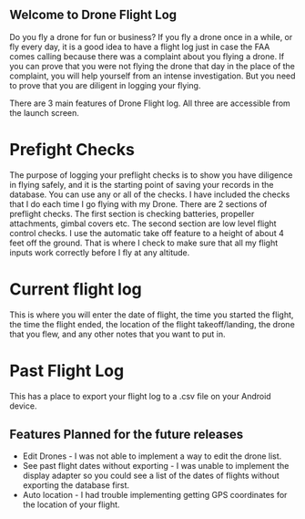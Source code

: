 ## Welcome to Drone Flight Log

Do you fly a drone for fun or business? If you fly a drone once in a while, or fly every day, it is a good idea to have a flight log just in case the FAA comes calling because there was a complaint about you flying a drone. If you can prove that you were not flying the drone that day in the place of the complaint, you will help yourself from an intense investigation. But you need to prove that you are diligent in logging your flying.

There are 3 main features of Drone Flight log. All three are accessible from the launch screen.

# Prefight Checks
The purpose of logging your preflight checks is to show you have diligence in flying safely, and it is the starting point of saving your records in the database. You can use any or all of the checks. I have included the checks that I do each time I go flying with my Drone. There are 2 sections of preflight checks. The first section is checking batteries, propeller attachments, gimbal covers etc. The second section are low level flight control checks. I use the automatic take off feature to a height of about 4 feet off the ground. That is where I check to make sure that all my flight inputs work correctly before I fly at any altitude.

# Current flight log
This is where you will enter the date of flight, the time you started the flight, the time the flight ended, the location of the flight takeoff/landing, the drone that you flew, and any other notes that you want to put in. 

# Past Flight Log
This has a place to export your flight log to a .csv file on your Android device.


## Features Planned for the future releases

- Edit Drones - I was not able to implement a way to edit the drone list.
- See past flight dates without exporting - I was unable to implement the display adapter so you could see a list of the dates of flights without exporting the database first.
- Auto location - I had trouble implementing getting GPS coordinates for the location of your flight.
